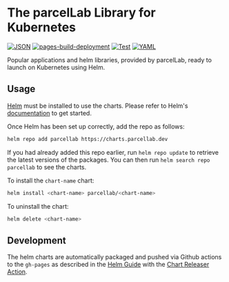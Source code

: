# The parcelLab Library for Kubernetes

[![JSON](https://github.com/parcelLab/charts/actions/workflows/json.yaml/badge.svg)](https://github.com/parcelLab/charts/actions/workflows/json.yaml) [![pages-build-deployment](https://github.com/parcelLab/charts/actions/workflows/pages/pages-build-deployment/badge.svg)](https://github.com/parcelLab/charts/actions/workflows/pages/pages-build-deployment) [![Test](https://github.com/parcelLab/charts/actions/workflows/test.yaml/badge.svg)](https://github.com/parcelLab/charts/actions/workflows/test.yaml) [![YAML](https://github.com/parcelLab/charts/actions/workflows/yaml.yaml/badge.svg)](https://github.com/parcelLab/charts/actions/workflows/yaml.yaml)

Popular applications and helm libraries, provided by parcelLab, ready to launch
on Kubernetes using Helm.

## Usage

[Helm](https://helm.sh) must be installed to use the charts. Please refer to
Helm's [documentation](https://helm.sh/docs) to get started.

Once Helm has been set up correctly, add the repo as follows:

```sh
helm repo add parcellab https://charts.parcellab.dev
```

If you had already added this repo earlier, run `helm repo update` to retrieve
the latest versions of the packages. You can then run `helm search repo parcellab` to see the charts.

To install the `chart-name` chart:

```sh
helm install <chart-name> parcellab/<chart-name>
```

To uninstall the chart:

```sh
helm delete <chart-name>
```

## Development

The helm charts are automatically packaged and pushed via Github actions to
the `gh-pages` as described in the [Helm Guide](https://helm.sh/docs/topics/chart_repository/#github-pages-example)
with the [Chart Releaser Action](https://helm.sh/docs/howto/chart_releaser_action/).

